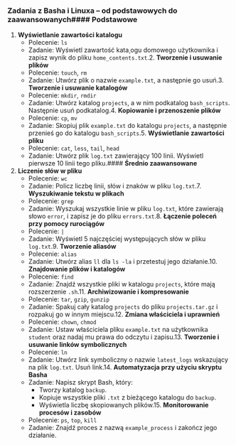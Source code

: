 ### Zadania z Basha i Linuxa – od podstawowych do zaawansowanych#### **Podstawowe**
1. **Wyświetlanie zawartości katalogu**
   - Polecenie: `ls`
   - Zadanie: Wyświetl zawartość kata¸ogu domowego użytkownika i zapisz wynik do pliku `home_contents.txt`.2. **Tworzenie i usuwanie plików**
   - Polecenie: `touch`, `rm`
   - Zadanie: Utwórz plik o nazwie `example.txt`, a następnie go usuń.3. **Tworzenie i usuwanie katalogów**
   - Polecenie: `mkdir`, `rmdir`
   - Zadanie: Utwórz katalog `projects`, a w nim podkatalog `bash_scripts`. Następnie usuń podkatalog.4. **Kopiowanie i przenoszenie plików**
   - Polecenie: `cp`, `mv`
   - Zadanie: Skopiuj plik `example.txt` do katalogu `projects`, a następnie przenieś go do katalogu `bash_scripts`.5. **Wyświetlanie zawartości pliku**
   - Polecenie: `cat`, `less`, `tail`, `head`
   - Zadanie: Utwórz plik `log.txt` zawierający 100 linii. Wyświetl pierwsze 10 linii tego pliku.#### **Średnio zaawansowane**
6. **Liczenie słów w pliku**
   - Polecenie: `wc`
   - Zadanie: Policz liczbę linii, słów i znaków w pliku `log.txt`.7. **Wyszukiwanie tekstu w plikach**
   - Polecenie: `grep`
   - Zadanie: Wyszukaj wszystkie linie w pliku `log.txt`, które zawierają słowo `error`, i zapisz je do pliku `errors.txt`.8. **Łączenie poleceń przy pomocy rurociągów**
   - Polecenie: `|`
   - Zadanie: Wyświetl 5 najczęściej występujących słów w pliku `log.txt`.9. **Tworzenie aliasów**
   - Polecenie: `alias`
   - Zadanie: Utwórz alias `ll` dla `ls -la` i przetestuj jego działanie.10. **Znajdowanie plików i katalogów**
    - Polecenie: `find`
    - Zadanie: Znajdź wszystkie pliki w katalogu `projects`, które mają rozszerzenie `.sh`.11. **Archiwizowanie i kompresowanie**
    - Polecenie: `tar`, `gzip`, `gunzip`
    - Zadanie: Spakuj cały katalog `projects` do pliku `projects.tar.gz` i rozpakuj go w innym miejscu.12. **Zmiana właściciela i uprawnień**
    - Polecenie: `chown`, `chmod`
    - Zadanie: Ustaw właściciela pliku `example.txt` na użytkownika `student` oraz nadaj mu prawa do odczytu i zapisu.13. **Tworzenie i usuwanie linków symbolicznych**
    - Polecenie: `ln`
    - Zadanie: Utwórz link symboliczny o nazwie `latest_logs` wskazujący na plik `log.txt`. Usuń link.14. **Automatyzacja przy użyciu skryptu Basha**
    - Zadanie: Napisz skrypt Bash, który:
      - Tworzy katalog `backup`.
      - Kopiuje wszystkie pliki `.txt` z bieżącego katalogu do `backup`.
      - Wyświetla liczbę skopiowanych plików.15. **Monitorowanie procesów i zasobów**
    - Polecenie: `ps`, `top`, `kill`
    - Zadanie: Znajdź proces z nazwą `example_process` i zakończ jego działanie.